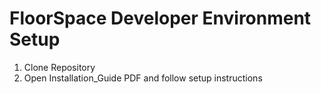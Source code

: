 # FloorSpace Developer Environment Setup

1. Clone Repository
2. Open Installation_Guide PDF and follow setup instructions
